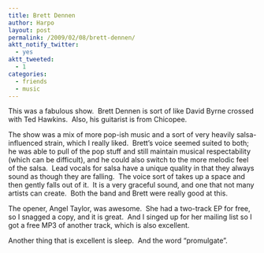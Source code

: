 ```yaml
---
title: Brett Dennen
author: Harpo
layout: post
permalink: /2009/02/08/brett-dennen/
aktt_notify_twitter:
  - yes
aktt_tweeted:
  - 1
categories:
  - friends
  - music
---
```

This was a fabulous show.  Brett Dennen is sort of like David Byrne crossed with Ted Hawkins.  Also, his guitarist is from Chicopee.

The show was a mix of more pop-ish music and a sort of very heavily salsa-influenced strain, which I really liked.  Brett&#8217;s voice seemed suited to both; he was able to pull of the pop stuff and still maintain musical respectability (which can be difficult), and he could also switch to the more melodic feel of the salsa.  Lead vocals for salsa have a unique quality in that they always sound as though they are falling.  The voice sort of takes up a space and then gently falls out of it.  It is a very graceful sound, and one that not many artists can create.  Both the band and Brett were really good at this.

The opener, Angel Taylor, was awesome.  She had a two-track EP for free, so I snagged a copy, and it is great.  And I singed up for her mailing list so I got a free MP3 of another track, which is also excellent.

Another thing that is excellent is sleep.  And the word &#8220;promulgate&#8221;.